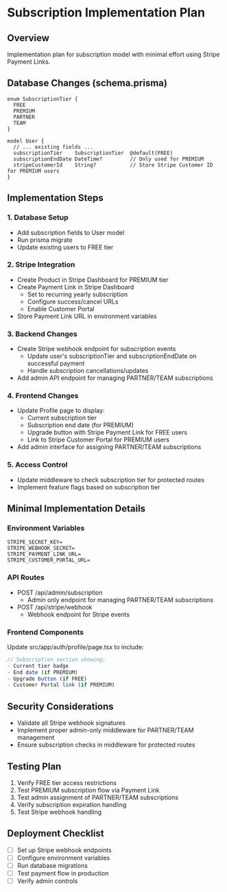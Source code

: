 # Subscription Implementation Plan

## Overview
Implementation plan for subscription model with minimal effort using Stripe Payment Links.

## Database Changes (schema.prisma)

```prisma
enum SubscriptionTier {
  FREE
  PREMIUM
  PARTNER
  TEAM
}

model User {
  // ... existing fields ...
  subscriptionTier    SubscriptionTier  @default(FREE)
  subscriptionEndDate DateTime?         // Only used for PREMIUM
  stripeCustomerId    String?           // Store Stripe Customer ID for PREMIUM users
}
```

## Implementation Steps

### 1. Database Setup
- Add subscription fields to User model
- Run prisma migrate
- Update existing users to FREE tier

### 2. Stripe Integration
- Create Product in Stripe Dashboard for PREMIUM tier
- Create Payment Link in Stripe Dashboard
  - Set to recurring yearly subscription
  - Configure success/cancel URLs
  - Enable Customer Portal
- Store Payment Link URL in environment variables

### 3. Backend Changes
- Create Stripe webhook endpoint for subscription events
  - Update user's subscriptionTier and subscriptionEndDate on successful payment
  - Handle subscription cancellations/updates
- Add admin API endpoint for managing PARTNER/TEAM subscriptions

### 4. Frontend Changes
- Update Profile page to display:
  - Current subscription tier
  - Subscription end date (for PREMIUM)
  - Upgrade button with Stripe Payment Link for FREE users
  - Link to Stripe Customer Portal for PREMIUM users
- Add admin interface for assigning PARTNER/TEAM subscriptions

### 5. Access Control
- Update middleware to check subscription tier for protected routes
- Implement feature flags based on subscription tier

## Minimal Implementation Details

### Environment Variables
```env
STRIPE_SECRET_KEY=
STRIPE_WEBHOOK_SECRET=
STRIPE_PAYMENT_LINK_URL=
STRIPE_CUSTOMER_PORTAL_URL=
```

### API Routes
- POST /api/admin/subscription
  - Admin only endpoint for managing PARTNER/TEAM subscriptions
- POST /api/stripe/webhook
  - Webhook endpoint for Stripe events

### Frontend Components
Update src/app/auth/profile/page.tsx to include:
```typescript
// Subscription section showing:
- Current tier badge
- End date (if PREMIUM)
- Upgrade button (if FREE)
- Customer Portal link (if PREMIUM)
```

## Security Considerations
- Validate all Stripe webhook signatures
- Implement proper admin-only middleware for PARTNER/TEAM management
- Ensure subscription checks in middleware for protected routes

## Testing Plan
1. Verify FREE tier access restrictions
2. Test PREMIUM subscription flow via Payment Link
3. Test admin assignment of PARTNER/TEAM subscriptions
4. Verify subscription expiration handling
5. Test Stripe webhook handling

## Deployment Checklist
- [ ] Set up Stripe webhook endpoints
- [ ] Configure environment variables
- [ ] Run database migrations
- [ ] Test payment flow in production
- [ ] Verify admin controls
